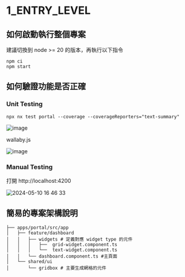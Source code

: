 # 1_ENTRY_LEVEL

## 如何啟動執行整個專案

建議切換到 node >= 20 的版本，再執行以下指令

```
npm ci
npm start
```

## 如何驗證功能是否正確

### Unit Testing

```
npx nx test portal --coverage --coverageReporters="text-summary"
```

![image](https://github.com/SHANG-TING/TSMC-DAPD2-03-Interview-Project/assets/12579766/33c1de5a-2c64-4769-8a87-ac9458ae3abe)

wallaby.js

![image](https://github.com/SHANG-TING/TSMC-DAPD2-03-Interview-Project/assets/12579766/e87e12a3-86d0-425c-a216-6e6ac49e1509)

### Manual Testing

打開 http://localhost:4200

![2024-05-10 16 46 33](https://github.com/SHANG-TING/TSMC-DAPD2-03-Interview-Project/assets/12579766/e06eb0cc-4c3a-4170-9714-796ac45c6491)

## 簡易的專案架構說明

```
├── apps/portal/src/app
│   ├── feature/dashboard 
│   │   ├── widgets # 定義對應 widget type 的元件
│   │   │   ├──  grid-widget.component.ts
│   │   │   └──  text-widget.component.ts
│   │   └── dashboard.component.ts #主頁面
│   └── shared/ui
│       └── gridbox # 主要生成網格的元件
```
